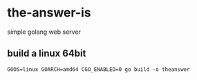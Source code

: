 # the-answer-is
simple golang web server

## build a linux 64bit

`GOOS=linux GOARCH=amd64 CGO_ENABLED=0 go build -o theanswer`
